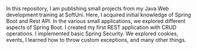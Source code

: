 In this repository, I am publishing small projects from my Java Web development training at SoftUni. 
Here, I acquired initial knowledge of Spring Boot and Rest API. In the various small applications, we explored different aspects of Spring Boot.
I created my first REST application with CRUD operations. I implemented basic Spring Security. We explored cookies, events, I learned how to throw custom exceptions, and many other things.
